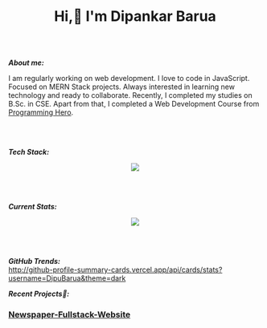 <h1 align="center"> Hi,👋 I'm Dipankar Barua </h1>

<br>
<br>

***About me:***

I am regularly working on web development. I love to code in JavaScript. Focused on MERN Stack projects. Always interested in learning new technology and ready to collaborate.
Recently, I completed my studies on B.Sc. in CSE. Apart from that, I completed a Web Development Course from [Programming Hero](https://www.programming-hero.com/).

<br>
<br>

***Tech Stack:***

<p align="center">
  <a href="https://skillicons.dev">
    <img src="https://skillicons.dev/icons?i=html,css,react,nodejs,express,firebase,js,mongodb,tailwind,jwt" />
  </a>
</p>

<br>
<br>

***Current Stats:***

<p align="center">
  <a href="https://git.io/streak-stats">
    <img src="https://streak-stats.demolab.com/?user=DipuBarua&theme=dark" />
  </a>
</p>

<br>
<br>


***GitHub Trends:***
<br>
http://github-profile-summary-cards.vercel.app/api/cards/stats?username=DipuBarua&theme=dark

***Recent Projects📌:***

### [Newspaper-Fullstack-Website](https://newspaper-fullstack.web.app/)


